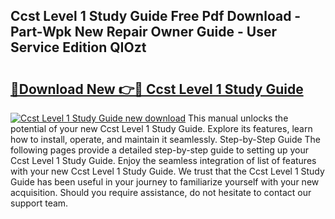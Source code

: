 ## Ccst Level 1 Study Guide Free Pdf Download - Part-Wpk New Repair Owner Guide - User Service Edition QIOzt

# <h2><a href="http://bc56604.oget.top/?id=Ccst+Level+1+Study+Guide">🔗Download New 👉🔴 Ccst Level 1 Study Guide</a></h2>

[![Ccst Level 1 Study Guide new download](https://i.imgur.com/5g1atiW.png)](http://bc56604.oget.top/?id=Ccst+Level+1+Study+Guide)
This manual unlocks the potential of your new Ccst Level 1 Study Guide. Explore its features, learn how to install, operate, and maintain it seamlessly. Step-by-Step Guide The following pages provide a detailed step-by-step guide to setting up your Ccst Level 1 Study Guide. Enjoy the seamless integration of list of features with your new Ccst Level 1 Study Guide. We trust that the Ccst Level 1 Study Guide has been useful in your journey to familiarize yourself with your new acquisition. Should you require assistance, do not hesitate to contact our support team.
